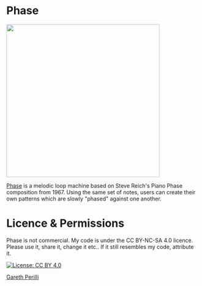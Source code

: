 # Phase
<img src="https://raw.githubusercontent.com/gperilli/phase/master/graphics/Phase-PortImg.png" height="400" /> 

[Phase](https://gperilli.github.io/phase/index.html) is a melodic loop machine based on Steve Reich's Piano Phase composition from 1967. Using the same set of notes, users can create their own patterns which are slowly "phased" against one another.

# Licence & Permissions

Phase is not commercial. My code is under the CC BY-NC-SA 4.0 licence. Please use it, share it, change it etc.. If it still resembles my code, attribute it.

[![License: CC BY 4.0](https://img.shields.io/badge/License-CC%20BY%204.0-lightgrey.svg)](https://creativecommons.org/licenses/by/4.0/)

[Gareth Perilli](https://gperilli.github.io/port/index.html)
